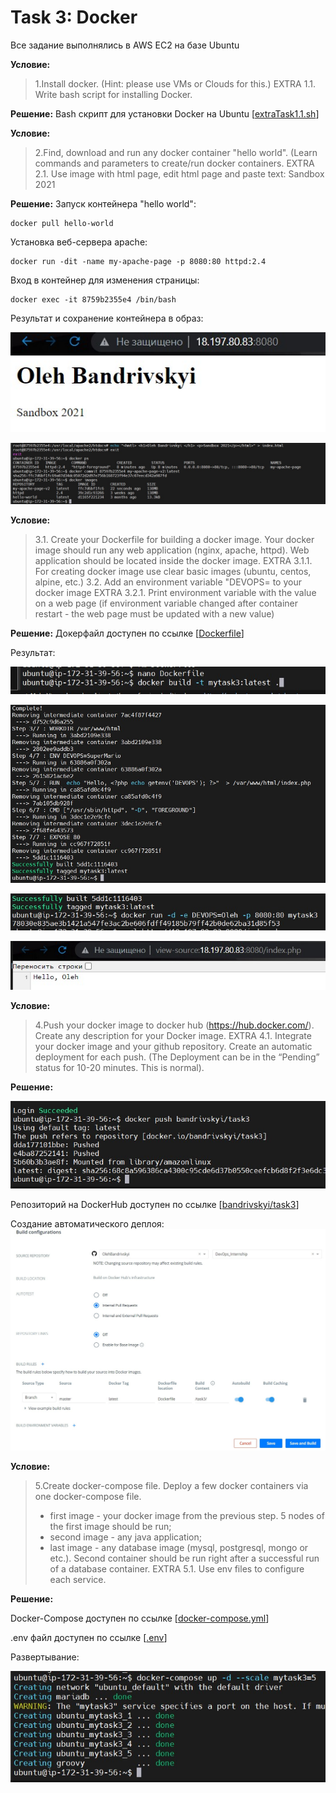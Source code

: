 # Task 3: Docker

Все задание выполнялись в AWS EC2 на базе Ubuntu


**Условие:**
>1.Install docker. (Hint: please use VMs or Clouds  for this.)
>EXTRA 1.1. Write bash script for installing Docker. 

**Решение:**
Bash скрипт для установки Docker на Ubuntu [[extraTask1.1.sh](https://github.com/OlehBandrivskyi/DevOps_Internship/blob/d52bd94a043aa8ba969e35007eab90b2412e805e/task3/extraTask1.1.sh)]


**Условие:**
>2.Find, download and run any docker container "hello world". (Learn commands and parameters to create/run docker containers.
>EXTRA 2.1. Use image with html page, edit html page and paste text: <Username> Sandbox 2021

**Решение:**
Запуск контейнера "hello world":
```
docker pull hello-world
```

Установка веб-сервера apache:
```
docker run -dit -name my-apache-page -p 8080:80 httpd:2.4
```

Вход в контейнер для изменения страницы:

```
docker exec -it 8759b2355e4 /bin/bash
```

Результат и сохранение контейнера в образ:

![img5](https://github.com/OlehBandrivskyi/DevOps_Internship/blob/6f1b77c7dc21c4bff8be60feec3e80378a9efdd2/task3/img/img5.jpg)

![img6](https://github.com/OlehBandrivskyi/DevOps_Internship/blob/6f1b77c7dc21c4bff8be60feec3e80378a9efdd2/task3/img/img6.jpg)


**Условие:**
>3.1. Create your Dockerfile for building a docker image. Your docker image should run any web application (nginx, apache, httpd). Web application should be located inside the docker image. 
>EXTRA 3.1.1. For creating docker image use clear basic images (ubuntu, centos, alpine, etc.)
>3.2. Add an environment variable "DEVOPS=<username> to your docker image 
>EXTRA 3.2.1. Print environment variable with the value on a web page (if environment variable changed after container restart - the web page must be updated with a new value)

**Решение:**
Докерфайл доступен по ссылке [[Dockerfile](https://github.com/OlehBandrivskyi/DevOps_Internship/blob/d52bd94a043aa8ba969e35007eab90b2412e805e/task3/Dockerfile)]

Результат:

![img7](https://github.com/OlehBandrivskyi/DevOps_Internship/blob/6f1b77c7dc21c4bff8be60feec3e80378a9efdd2/task3/img/img7.jpg)

![img8](https://github.com/OlehBandrivskyi/DevOps_Internship/blob/6f1b77c7dc21c4bff8be60feec3e80378a9efdd2/task3/img/img8.jpg)

![img9](https://github.com/OlehBandrivskyi/DevOps_Internship/blob/6f1b77c7dc21c4bff8be60feec3e80378a9efdd2/task3/img/img9.jpg)

![img10](https://github.com/OlehBandrivskyi/DevOps_Internship/blob/6f1b77c7dc21c4bff8be60feec3e80378a9efdd2/task3/img/img10.jpg)


**Условие:**
>4.Push your docker image to docker hub (https://hub.docker.com/). Create any description for your Docker image. 
>EXTRA 4.1. Integrate your docker image and your github repository. Create an automatic deployment for each push. (The Deployment can be in the “Pending” status for 10-20 minutes. This is normal).

**Решение:**

![img11](https://github.com/OlehBandrivskyi/DevOps_Internship/blob/6f1b77c7dc21c4bff8be60feec3e80378a9efdd2/task3/img/img11.jpg)

Репозиторий на DockerHub доступен по ссылке [[bandrivskyi/task3](https://hub.docker.com/repository/docker/bandrivskyi/task3)]

Создание автоматического деплоя:
![img12](https://github.com/OlehBandrivskyi/DevOps_Internship/blob/6f1b77c7dc21c4bff8be60feec3e80378a9efdd2/task3/img/img12.jpg)


**Условие:**
>5.Create docker-compose file. Deploy a few docker containers via one docker-compose file. 
>-   first image - your docker image from the previous step. 5 nodes of the first image should be run;
>-	second image - any java application;
>-	last image - any database image (mysql, postgresql, mongo or etc.).
>Second container should be run right after a successful run of a database container.
>	EXTRA 5.1. Use env files to configure each service.

**Решение:**

Docker-Compose доступен по ссылке [[docker-compose.yml](https://github.com/OlehBandrivskyi/DevOps_Internship/blob/d52bd94a043aa8ba969e35007eab90b2412e805e/task3/docker-compose.yml)]

.env файл доступен по ссылке [[.env](https://github.com/OlehBandrivskyi/DevOps_Internship/blob/d52bd94a043aa8ba969e35007eab90b2412e805e/task3/.env)]

Развертывание:

![img13](https://github.com/OlehBandrivskyi/DevOps_Internship/blob/6f1b77c7dc21c4bff8be60feec3e80378a9efdd2/task3/img/img13.jpg)

